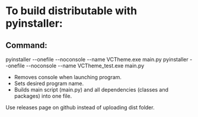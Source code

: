 # To build distributable with pyinstaller:
## Command:

pyinstaller --onefile --noconsole --name VCTheme.exe main.py
pyinstaller --onefile --noconsole --name VCTheme_test.exe main.py

-  Removes console when launching program.
-  Sets desired program name.
-  Builds main script (main.py) and all dependencies (classes and packages) into one file.

Use releases page on github instead of uploading dist folder.
